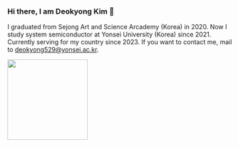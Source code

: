 ### Hi there, I am Deokyong Kim 👋
I graduated from Sejong Art and Science Arcademy (Korea) in 2020. Now I study system semiconductor at Yonsei University (Korea) since 2021. Currently serving for my country since 2023. If you want to contact me, mail to deokyong529@yonsei.ac.kr.

<img align="center" style="height:180px" src="https://github-readme-stats.vercel.app/api/top-langs/?username=DeokyongKim&layout=compact&theme=contemporary&hide_border=false" />
